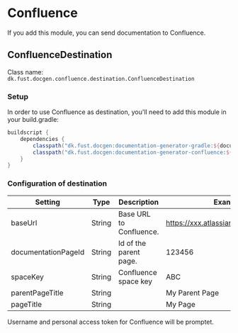 # Confluence

If you add this module, you can send documentation to Confluence.

## ConfluenceDestination

Class name: `dk.fust.docgen.confluence.destination.ConfluenceDestination`

### Setup
In order to use Confluence as destination, you'll need to add this module in your build.gradle:
```groovy
buildscript {
    dependencies {
        classpath("dk.fust.docgen:documentation-generator-gradle:${documentationGeneratorVersion}")
        classpath("dk.fust.docgen:documentation-generator-confluence:${documentationGeneratorVersion}")
    }
}
```

### Configuration of destination

| Setting             | Type   | Description             | Exanple                                 |
|---------------------|--------|-------------------------|-----------------------------------------|
| baseUrl             | String | Base URL to Confluence. | https://xxx.atlassian.net/wiki/rest/api |
| documentationPageId | String | Id of the parent page.  | 123456                                  |
| spaceKey            | String | Confluence space key    | ABC                                     |
| parentPageTitle     | String |                         | My Parent Page                          |
| pageTitle           | String |                         | My Page                                 | 

Username and personal access token for Confluence will be promptet.
